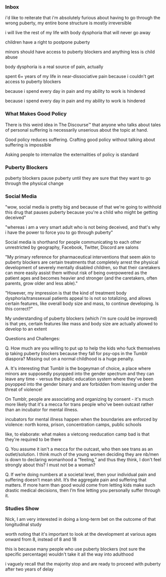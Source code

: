 ### Inbox

i'd like to reiterate that i'm absolutely furious about having to go through the wrong puberty, my entire bone structure is mostly irreversible

i will live the rest of my life with body dysphoria that will never go away

children have a right to postpone puberty

minors should have access to puberty blockers and anything less is child abuse

body dysphoria is a real source of pain, actually

spent 6+ years of my life in near-dissociative pain because i couldn't get access to puberty blockers

because i spend every day in pain and my ability to work is hindered

because i spend every day in pain and my ability to work is hindered




### What Makes Good Policy

There is this weird idea in The Discourse™ that anyone who talks about tales of personal suffering is necessarily unserious about the topic at hand.

Good policy reduces suffering. Crafting good policy without talking about suffering is impossible

Asking people to internalize the externalities of policy is standard


### Puberty Blockers

puberty blockers pause puberty until they are sure that they want to go through the physical change

### Social Media

"wow, social media is pretty big and because of that we're going to withhold this drug that pauses puberty because you're a child who might be getting deceived"

"whereas i am a very smart adult who is not being deceived, and that's why i have the power to force you to go through puberty"

Social media is shorthand for people communicating to each other unrestricted by geography, Facebook, Twitter, Discord are salons

"My primary reference for pharmaceutical interventions that seem akin to puberty blockers are certain treatments that completely arrest the physical development of severely mentally disabled children, so that their caretakers can more easily assist them without risk of being overpowered as the patient ages and becomes heavier and stronger (and the caretakers, often parents, grow older and less able)."

"However, my impression is that the kind of treatment body dysphoria/transsexual patients appeal to is not so totalizing, and allows certain features, like overall body size and mass, to continue developing. Is this correct?"

My understanding of puberty blockers (which i'm sure could be improved) is that yes, certain features like mass and body size are actually allowed to develop to an extent

Questions and Challenges:

Q. How much are you willing to put up to help the kids who fuck themselves ip taking puberty blockers because they fall for psy-ops in the Tumblr diaspora? Missing out on a normal childhood is a huge penalty.

A. It's interesting that Tumblr is the bogeyman of choice, a place where minors are supposedly psyopped into the gender spectrum and they can leave any time - versus the  public education system where they've been psyopped into the gender binary and are forbidden from leaving under the threat of violence! 

On Tumblr, people are associating and organizing by consent - it's much more likely that it's a mecca for trans people who've been outcast rather than an incubator for mental illness.

incubators for mental illness happen when the boundaries are enforced by violence: north korea, prison, concentration camps, public schools

like, to elaborate: what makes a vietcong reeducation camp bad is that they're required to be there


Q. You assume it isn't a mecca for the outcast, who then see trans as an outlet/solution. I think much of the young women deciding they are nb/men is down to declaring womanhood a "feeling," and thus they think, I don't feel strongly about this? I must not be a woman?



Q. If we’re doing numbers at a societal level, then your individual pain and suffering doesn’t mean shit. It’s the aggregate pain and suffering that matters. If more harm than good would come from letting kids make such drastic medical decisions, then I’m fine letting you personally suffer through it.

### Studies Show

Nick, I am very interested in doing a long-term bet on the outcome of that longitudinal study

worth noting that it's important to look at the development at various ages onward from 8, instead of 8 and 18

this is because many people who use puberty blockers (not sure the specific percentage) wouldn't take it all the way into adulthood

i vaguely recall that the majority stop and are ready to proceed with puberty after two years of delay
